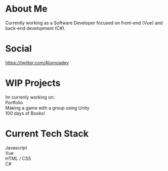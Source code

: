 # About Me
  Currently working as a Software Developer focused on front-end (Vue) and back-end development (C#).

# Social
https://twitter.com/Alomoadev

# WIP Projects
Im currenly working on:  
  Portfolio  
  Making a game with a group using Unity  
  100 days of Books!
  
# Current Tech Stack
Javascript  
Vue  
HTML / CSS    
C#



